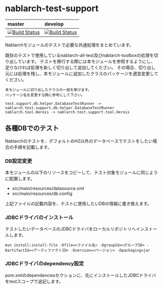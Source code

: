 nablarch-test-support
======================

| master | develop |
|:-----------|:------------|
|[![Build Status](https://travis-ci.org/nablarch/nablarch-test-support.svg?branch=master)](https://travis-ci.org/nablarch/nablarch-test-support)|[![Build Status](https://travis-ci.org/nablarch/nablarch-test-support.svg?branch=develop)](https://travis-ci.org/nablarch/nablarch-test-support)|


Nablarchモジュールのテストで必要な共通処理をまとめています。

既存のテストで使用しているnablarch-all-test及びnablarch-toolboxの処理を切り出しています。
テストを移行する際には本モジュールを参照するようにし、足りなければ処理を新しく切り出して追加してください。
その場合、切り出し元には処理を残し、本モジュールに追加したクラスのパッケージを適宜変更してください。

    本モジュールに切り出したクラスの一部を挙げます。
    パッケージ名を変更する際に参考にして下さい。
    
    test.support.db.helper.DatabaseTestRunner -> nablarch.test.support.db.helper.DatabaseTestRunner
    nablarch.tool.Hereis -> nablarch.test.support.tool.Hereis

## 各種DBでのテスト

Nablarchのテストを、デフォルトのH2以外のデータベースでテストをしたい場合の手順を記載します。

### DB設定変更

本モジュールの以下のリソースをコピーして、テスト対象モジュールに同じように配置します。

- src/main/resources/datasource.xml
- src/main/resources/db.config

上記ファイルの記載内容を、テストに使用したいDBの情報に書き換えます。

### JDBCドライバのインストール

テストしたいデータベースのJDBCドライバをローカルリポジトリへインストールします。

```
mvn install:install-file -Dfile=<ファイル名> -DgroupId=<グループID> -DartifactId=<アーティファクトID> -Dversion=<バージョン> -Dpackaging=jar
```

### JDBCドライバのdependency設定

pom.xmlのdependenciesセクションに、先にインストールしたJDBCドライバをtestスコープで追記します。